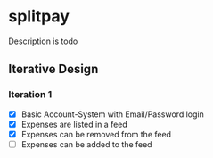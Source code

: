 # splitpay
Description is todo

## Iterative Design
### Iteration 1
- [x] Basic Account-System with Email/Password login
- [x] Expenses are listed in a feed
- [x] Expenses can be removed from the feed
- [ ] Expenses can be added to the feed
